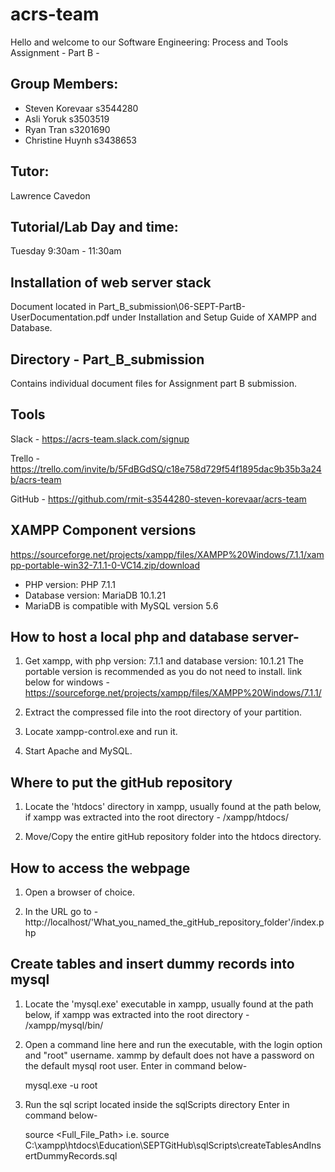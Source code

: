 # acrs-team
Hello and welcome to our Software Engineering: Process and Tools
Assignment - Part B - 

Group Members:
-----------------------------------------------------------------------
- Steven Korevaar	s3544280
- Asli Yoruk	s3503519
- Ryan Tran	s3201690
- Christine Huynh	s3438653

Tutor:
-----------------------------------------------------------------------
Lawrence Cavedon

Tutorial/Lab Day and time:
-----------------------------------------------------------------------
Tuesday 9:30am - 11:30am

Installation of web server stack
-----------------------------------------------------------------------
Document located in Part_B_submission\06-SEPT-PartB-UserDocumentation.pdf
under Installation and Setup Guide of XAMPP and Database.

Directory - Part_B_submission
-----------------------------------------------------------------------
Contains individual document files for Assignment part B submission.

Tools
-----------------------------------------------------------------------
Slack - 
https://acrs-team.slack.com/signup

Trello - 
https://trello.com/invite/b/5FdBGdSQ/c18e758d729f54f1895dac9b35b3a24b/acrs-team

GitHub - 
https://github.com/rmit-s3544280-steven-korevaar/acrs-team


XAMPP Component versions
-----------------------------------------------------------------------
https://sourceforge.net/projects/xampp/files/XAMPP%20Windows/7.1.1/xampp-portable-win32-7.1.1-0-VC14.zip/download
- PHP version: PHP 7.1.1
- Database version:	MariaDB 10.1.21
- MariaDB is compatible with MySQL version 5.6


	
How to host a local php and database server-
---------------------------------------------------------------------
1.	Get xampp, with php version: 7.1.1 and database version: 10.1.21
	The portable version is recommended as you do not need to install.
	link below for windows -
https://sourceforge.net/projects/xampp/files/XAMPP%20Windows/7.1.1/
	
2.	Extract the compressed file into the root directory of your 
partition.

3.	Locate xampp-control.exe and run it.

4.	Start Apache and MySQL.



Where to put the gitHub repository
---------------------------------------------------------------------
1.	Locate the 'htdocs' directory in xampp, usually found at the path
	below, if xampp was extracted into the root directory -
	/xampp/htdocs/

2.	Move/Copy the entire gitHub repository folder into the htdocs
	directory.
	

	
How to access the webpage
---------------------------------------------------------------------
1.	Open a browser of choice.

2.	In the URL go to -
http://localhost/'What_you_named_the_gitHub_repository_folder'/index.php



Create tables and insert dummy records into mysql
---------------------------------------------------------------------
1.	Locate the 'mysql.exe' executable in xampp, usually found at the 
	path below, if xampp was extracted into the root directory -
	/xampp/mysql/bin/
	
2.	Open a command line here and run the executable, with the 
	login option and "root" username.
	xammp by default does not have a password on the default mysql root
	user. 
	Enter in command below-
	
	mysql.exe -u root
	
4.	Run the sql script located inside the sqlScripts directory 
	Enter in command below-
	
	source <Full_File_Path>
	i.e.
	source C:\xampp\htdocs\Education\SEPTGitHub\sqlScripts\createTablesAndInsertDummyRecords.sql